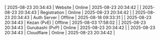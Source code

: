 | 2025-08-23 20:34:43 | Website | Online | 2025-08-23 20:34:42 |
| 2025-08-23 20:34:43 | Registration | Online | 2025-08-23 20:34:42 |
| 2025-08-23 20:34:43 | Auth Server | Offline | 2025-08-18 09:33:31 |
| 2025-08-23 20:34:43 | Kezan (PvE) | Offline | 2025-08-03 17:58:02 |
| 2025-08-23 20:34:43 | Gurubashi (PvP) | Online | 2025-08-23 20:34:42 |
| 2025-08-23 20:34:43 | Cloudflare | Online | 2025-08-23 20:34:42 |
